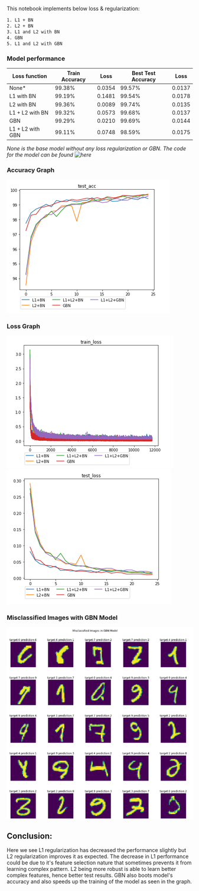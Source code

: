 
This notebook implements below loss & regularization:

    1. L1 + BN
    2. L2 + BN
    3. L1 and L2 with BN
    4. GBN
    5. L1 and L2 with GBN

### Model performance
                    
Loss function	| Train Accuracy |	Loss	| Best Test Accuracy | Loss 
----- |-----|---|---|---
None*|	99.38%|	0.0354|	99.57%|0.0137
L1 with BN|	99.19%|	0.1481|	99.54%|0.0178
L2 with BN|	99.36%|	0.0089|	99.74%|0.0135
L1 + L2 with BN|	99.32%|	0.0573|	99.68%|0.0137
GBN|	99.29%|	0.0210|	99.69%|0.0144
L1 + L2 with GBN|	99.11%|	0.0748|	98.59%|0.0175

*None is the base model without any loss regularization or GBN. The code for the model can be found ![here](https://github.com/prachi735/EVA5/blob/main/Session5/EVA5_S5_F4.ipynb)*

### Accuracy Graph
![Accuracy Graph](https://github.com/prachi735/EVA5/blob/main/session6/Graphs/test_acc.png) 

### Loss Graph
![Train Loss Graph](https://github.com/prachi735/EVA5/blob/main/session6/Graphs/train_loss.png) 
![Test Loss Graph](https://github.com/prachi735/EVA5/blob/main/session6/Graphs/test_loss.png) 

### Misclassified Images with GBN Model
![Misclassified Images with GBN Model](https://github.com/prachi735/EVA5/blob/main/session6/Graphs/misclassified_images_with_gbn_model.png) 


## Conclusion:

Here we see L1 regularization has decreased the performance slightly but L2 regularization improves it as expected.
The decrease in L1 performance could be due to it's feature selection nature that sometimes prevents it from learning complex pattern.
L2 being more robust is able to learn better complex features, hence better test results.
GBN also boots model's accuracy and also speeds up the training of the model as seen in the graph.
